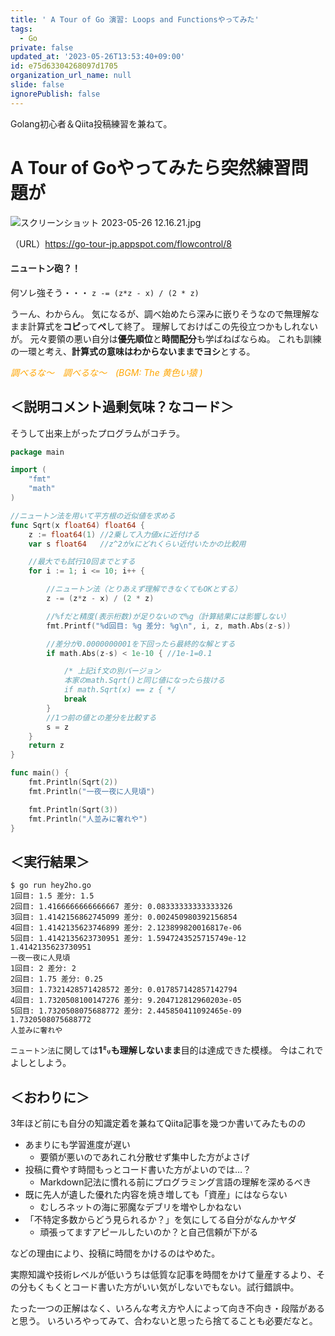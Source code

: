 ```yaml
---
title: ' A Tour of Go 演習: Loops and Functionsやってみた'
tags:
  - Go
private: false
updated_at: '2023-05-26T13:53:40+09:00'
id: e75d63304268097d1705
organization_url_name: null
slide: false
ignorePublish: false
---
```

Golang初心者＆Qiita投稿練習を兼ねて。

# A Tour of Goやってみたら突然練習問題が

![スクリーンショット 2023-05-26 12.16.21.jpg](https://qiita-image-store.s3.ap-northeast-1.amazonaws.com/0/342237/939c43a1-ead5-a607-8b60-56021272b186.jpeg)

（URL）https://go-tour-jp.appspot.com/flowcontrol/8

#### ニュートン砲？！
何ソレ強そう・・・
`z -= (z*z - x) / (2 * z)`

うーん、わからん。
気になるが、調べ始めたら深みに嵌りそうなので無理解なまま計算式を<b>コピ</b>って<b>ぺ</b>して終了。
理解しておけばこの先役立つかもしれないが。
元々要領の悪い自分は<b>優先順位</b>と<b>時間配分</b>も学ばねばならぬ。
これも訓練の一環と考え、<b>計算式の意味はわからないままでヨシ</b>とする。

<font color="orange"><i>調べるな〜　調べるな〜　(BGM: The 黄色い猿 )</i></font>

## ＜説明コメント過剰気味？なコード＞

そうして出来上がったプログラムがコチラ。

```hey2ho.go
package main

import (
	"fmt"
	"math"
)

//ニュートン法を用いて平方根の近似値を求める
func Sqrt(x float64) float64 {
	z := float64(1) //2乗して入力値xに近付ける
	var s float64   //z^2がxにどれくらい近付いたかの比較用

	//最大でも試行10回までとする
	for i := 1; i <= 10; i++ {

		//ニュートン法（とりあえず理解できなくてもOKとする）
		z -= (z*z - x) / (2 * z)

		//%fだと精度(表示桁数)が足りないので%g（計算結果には影響しない）
		fmt.Printf("%d回目: %g 差分: %g\n", i, z, math.Abs(z-s))

		//差分が0.0000000001を下回ったら最終的な解とする
		if math.Abs(z-s) < 1e-10 { //1e-1=0.1

			/* 上記if文の別バージョン
			本家のmath.Sqrt()と同じ値になったら抜ける
			if math.Sqrt(x) == z { */
			break
		}
		//1つ前の値との差分を比較する
		s = z
	}
	return z
}

func main() {
	fmt.Println(Sqrt(2))
	fmt.Println("一夜一夜に人見頃")

	fmt.Println(Sqrt(3))
	fmt.Println("人並みに奢れや")
}
```

## ＜実行結果＞

```shell
$ go run hey2ho.go 
1回目: 1.5 差分: 1.5
2回目: 1.4166666666666667 差分: 0.08333333333333326
3回目: 1.4142156862745099 差分: 0.002450980392156854
4回目: 1.4142135623746899 差分: 2.123899820016817e-06
5回目: 1.4142135623730951 差分: 1.5947243525715749e-12
1.4142135623730951
一夜一夜に人見頃
1回目: 2 差分: 2
2回目: 1.75 差分: 0.25
3回目: 1.7321428571428572 差分: 0.017857142857142794
4回目: 1.7320508100147276 差分: 9.204712812960203e-05
5回目: 1.7320508075688772 差分: 2.445850411092465e-09
1.7320508075688772
人並みに奢れや
```

`ニュートン法`に関しては<b>1㍉も理解しないまま</b>目的は達成できた模様。
今はこれでよしとしよう。


## ＜おわりに＞
3年ほど前にも自分の知識定着を兼ねてQiita記事を幾つか書いてみたものの
- あまりにも学習進度が遅い
    - 要領が悪いのであれこれ分散せず集中した方がよさげ
- 投稿に費やす時間もっとコード書いた方がよいのでは…？
    - Markdown記法に慣れる前にプログラミング言語の理解を深めるべき
- 既に先人が遺した優れた内容を焼き増しても「資産」にはならない
    - むしろネットの海に邪魔なデブリを増やしかねない
- 「不特定多数からどう見られるか？」を気にしてる自分がなんかヤダ
    - 頑張ってますアピールしたいのか？と自己信頼が下がる

などの理由により、投稿に時間をかけるのはやめた。

実際知識や技術レベルが低いうちは低質な記事を時間をかけて量産するより、その分もくもくとコード書いた方がいい気がしないでもない。試行錯誤中。

たった一つの正解はなく、いろんな考え方や人によって向き不向き・段階があると思う。
いろいろやってみて、合わないと思ったら捨てることも必要だなと。
